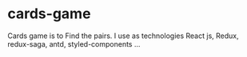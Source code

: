 # cards-game
Cards game is to Find the pairs. I use as technologies React js, Redux, redux-saga, antd, styled-components ...
